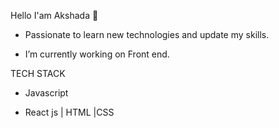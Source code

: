 Hello I'am Akshada 👋


- Passionate to learn new technologies and update my skills.

- I’m currently working on Front end.

TECH STACK

- Javascript

- React js | HTML |CSS


